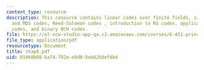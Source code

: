 ```yaml
---
content_type: resource
description: This resource contains linear codes over finite fields, singleton bount
  and MDS codes, Reed-Solomon codes , introduction to RS codes, applications of RS
  codes, and binary BCH codes.
file: https://ol-ocw-studio-app-qa.s3.amazonaws.com/courses/6-451-principles-of-digital-communication-ii-spring-2005/01060b08ba74792ee8d85eb82b9efdb4_chap8.pdf
file_type: application/pdf
resourcetype: Document
title: chap8.pdf
uid: 01060b08-ba74-792e-e8d8-5eb82b9efdb4
---
```


